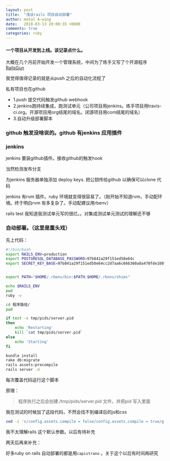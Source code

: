 ```yaml
---
layout: post
title:  "浅谈rails 项目自动部署"
author: metal A-wing
date:   2018-03-13 20:00:35 +0800
comments: true
categories: ruby
---
```


#### 一个项目从开发到上线。该记录点什么。

大概在几个月前开始开发一个管理系统，中间为了练手又写了个开源程序 [RailsGun](https://github.com/MoePlayer/RailsGun)

我觉得值得记录的就是从push 之后的自动化流程了

私有项目也在github

- 1.push 提交代码触发github webhook
- 2.jenkins跑持续集成，跑测试单元（公司项目用jenkins。练手项目用travis-ci.org。开源项目用org结尾的域名。闭源项目用com结尾的域名）
- 3.自动升级部署脚本


### github 触发没啥说的。github 有jenkins 应用插件

### jenkins
jenkins 要装github插件。接收github的触发hook

当然检测发布分支

为jenkins 服务器单独添加 deploy keys. 把公钥传给github 以确保可以clone 代码

jenkins 有rvm 插件。ruby 环境就变得很容易了。（刚开始不知道rvm，手动配环境。终于明白rvm 有多复杂了。手动配建议用rbenv）

rails test 我知道我测试单元写的很烂。。对集成测试单元测试的理解还不够

### 自动部署。（这里是重头戏）
先上代码：

```sh
#!/bin/bash
export RAILS_ENV=production
export POSTGRESQL_DATABASE_PASSWORD=97b841a29f151ed58e64c
export SECRET_KEY_BASE=97b841a29f151ed58e64cc2d7aa6c666360a8a470fde108fec2aff7ed103db38ecbaa85a533bd39890b3f83adcb0000274a7e6b3fc36b9b0830dc30b97a2818d


export PATH="$HOME/.rbenv/bin:$PATH:$HOME/.rbenv/shims"

echo $RAILS_ENV
pwd
ruby -v

cd 程序路径/
pwd

if test -e tmp/pids/server.pid
then
    echo 'Restarting'
    kill `cat tmp/pids/server.pid`
else
    echo 'Starting'
fi

bundle install
rake db:migrate
rails assets:precompile
rails server -d

```
每次覆盖代码运行这个脚本

原理：

> 程序执行之后会创建./tmp/pids/server.pid 文件。并把pid 写入里面

我在测试的时候加了这段代码，不然会找不到编译后的js和css

```sh
sed -i 's/config.assets.compile = false/config.assets.compile = true/g' config/environments/production.rb
```

我不太理解rails 这个默认参数。以后有待补充


两天后再来补充：

好多ruby on rails 自动部署的都是用`capistrano` 。关于这个以后有时间再研究



